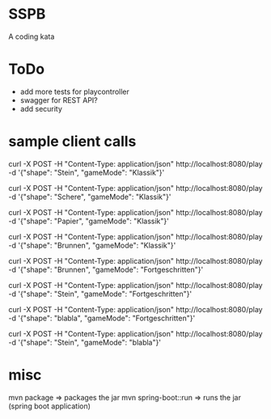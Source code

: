 # SSPB
A coding kata

# ToDo

- add more tests for playcontroller
- swagger for REST API?
- add security 

# sample client calls

curl -X POST -H "Content-Type: application/json" http://localhost:8080/play -d '{"shape": "Stein", "gameMode": "Klassik"}'

curl -X POST -H "Content-Type: application/json" http://localhost:8080/play -d '{"shape": "Schere", "gameMode": "Klassik"}'

curl -X POST -H "Content-Type: application/json" http://localhost:8080/play -d '{"shape": "Papier", "gameMode": "Klassik"}'

curl -X POST -H "Content-Type: application/json" http://localhost:8080/play -d '{"shape": "Brunnen", "gameMode": "Klassik"}'

curl -X POST -H "Content-Type: application/json" http://localhost:8080/play -d '{"shape": "Brunnen", "gameMode": "Fortgeschritten"}'

curl -X POST -H "Content-Type: application/json" http://localhost:8080/play -d '{"shape": "Stein", "gameMode": "Fortgeschritten"}'

curl -X POST -H "Content-Type: application/json" http://localhost:8080/play -d '{"shape": "blabla", "gameMode": "Fortgeschritten"}'

curl -X POST -H "Content-Type: application/json" http://localhost:8080/play -d '{"shape": "Stein", "gameMode": "blabla"}'

# misc

mvn package 			=> packages the jar
mvn spring-boot::run 	=> runs the jar (spring boot application)
